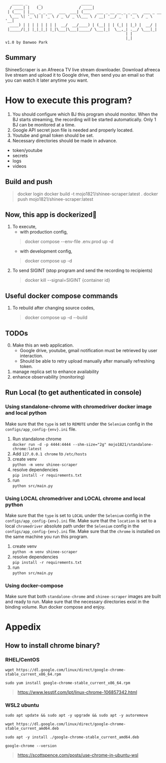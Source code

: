 ```
   _____ _     _                  _____                                
  / ____| |   (_)                / ____|                               
 | (___ | |__  _ _ __   ___  ___| (___   ___ _ __ __ _ _ __   ___ _ __ 
  \___ \| '_ \| | '_ \ / _ \/ _ \\___ \ / __| '__/ _` | '_ \ / _ \ '__|
  ____) | | | | | | | |  __/  __/____) | (__| | | (_| | |_) |  __/ |   
 |_____/|_| |_|_|_| |_|\___|\___|_____/ \___|_|  \__,_| .__/ \___|_|   
                                                      | |              
                                                      |_|              v1.0 by Danwoo Park
```

## Summary
ShineeScraper is an Afreeca TV live stream downloader.
Download afreeca live stream and upload it to Google drive, then send you an email so that you can watch it later anytime you want.

# How to execute this program?
1. You should configure which BJ this program should monitor. When the BJ starts streaming, the recording will be started automatically. Only 1 BJ can be monitored at a time.
2. Google API secret json file is needed and properly located.
3. Youtube and gmail token should be set.
4. Necessary directories should be made in advance.
  - token/youtube
  - secrets
  - logs
  - videos

## Build and push
> docker login
> docker build -t mojo1821/shinee-scraper:latest .
> docker push mojo1821/shinee-scraper:latest

## Now, this app is dockerized🎉
1. To execute, 
   * with production config,
    > docker compose --env-file .env.prod up -d
   * with development config,
    > docker compose up -d
2. To send SIGINT (stop program and send the recording to recipients)
    > docker kill --signal=SIGINT {container id}

## Useful docker compose commands
1. To rebuild after changing source codes,
    > docker compose up -d --build

## TODOs
0. Make this an web application.
   - Google drive, youtube, gmail notification must be retrieved by user interaction.
   - Should be able to retry upload manually after manually refreshing token.
1. manage replica set to enhance availability
2. enhance observability (monitoring)

## Run Local (to get authenticated in console)
### Using standalone-chrome with chromedriver docker image and local python
Make sure that the `type` is set to `REMOTE` under the `Selenium` config in the `configs/app_config-{env}.ini` file.
1. Run standalone chrome  
    `docker run -d -p 4444:4444 --shm-size="2g" mojo1821/standalone-chrome:latest`
2. Add `127.0.0.1 chrome` to `/etc/hosts`
3. create venv  
    `python -m venv shinee-scraper`
4. resolve dependencies  
    `pip install -r requirements.txt`
5. run  
    `python src/main.py`

### Using LOCAL chromedriver and LOCAL chrome and local python
Make sure that the `type` is set to `LOCAL` under the `Selenium` config in the `configs/app_config-{env}.ini` file.
Make sure that the `location` is set to a local `chromedriver` absolute path under the `Selenium` config in the `configs/app_config-{env}.ini` file.
Make sure that the `chrome` is installed on the same machine you run this program.
1. create venv  
    `python -m venv shinee-scraper`
2. resolve dependencies  
    `pip install -r requirements.txt`
3. run  
    `python src/main.py`


### Using docker-compose
Make sure that both `standalone-chrome` and `shinee-scraper` images are built and ready to run.
Make sure that the necessary directories exist in the binding volume.
Run docker compose and enjoy.

# Appedix
## How to install chrome binary?
### RHEL/CentOS
`wget https://dl.google.com/linux/direct/google-chrome-stable_current_x86_64.rpm`  

`sudo yum install google-chrome-stable_current_x86_64.rpm`

> https://www.lesstif.com/lpt/linux-chrome-106857342.html

### WSL2 ubuntu
`sudo apt update && sudo apt -y upgrade && sudo apt -y autoremove`

`wget https://dl.google.com/linux/direct/google-chrome-stable_current_amd64.deb`

`sudo apt -y install ./google-chrome-stable_current_amd64.deb`

`google-chrome --version`

> https://scottspence.com/posts/use-chrome-in-ubuntu-wsl
